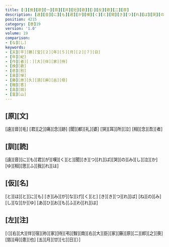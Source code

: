 ```yaml
---
title: [（][挽][歌][一][首][[并][短][歌]][）][反][歌][二][首]
description: [遠][音][に][も][君][が][嘆][く][と][聞][き][つ][れ][ば][哭][の][み][し][泣][か][ゆ][相][思][ふ][我][れ][は]
position: 4215
category: [巻]19
version: '1.0'
volume: 19
comparison:
- [な][し]
keywords:
- [天][平][勝][宝][２][年][５][月][２][７][日]
- [年][紀]
- [作][者][：][大][伴][家][持]
- [挽][歌]
- [悲][別]
- [哀][悼]
- [藤][原][久][須][麻][呂][母]
- [贈][答]
- [高][岡]
- [富][山]
---
```


## [原][文]

[遠][音][毛] [君][之][痛][念][跡] [聞][都][礼][婆] [哭][耳][所][泣] [相][念][吾][者]

## [訓][読]

[遠][音][に][も][君][が][嘆][く][と][聞][き][つ][れ][ば][哭][の][み][し][泣][か][ゆ][相][思][ふ][我][れ][は]

## [仮][名]

[と][ほ][と][に][も] [き][み][が][な][げ][く][と] [き][き][つ][れ][ば] [ね][の][み][し][な][か][ゆ] [あ][ひ][お][も][ふ][わ][れ][は]

## [左][注]

[（][右][大][伴][宿][祢][家][持][弔][聟][南][右][大][臣][家][藤][原][二][郎][之][喪][慈][母][患][也] [五][月][廿][七][日][）]
